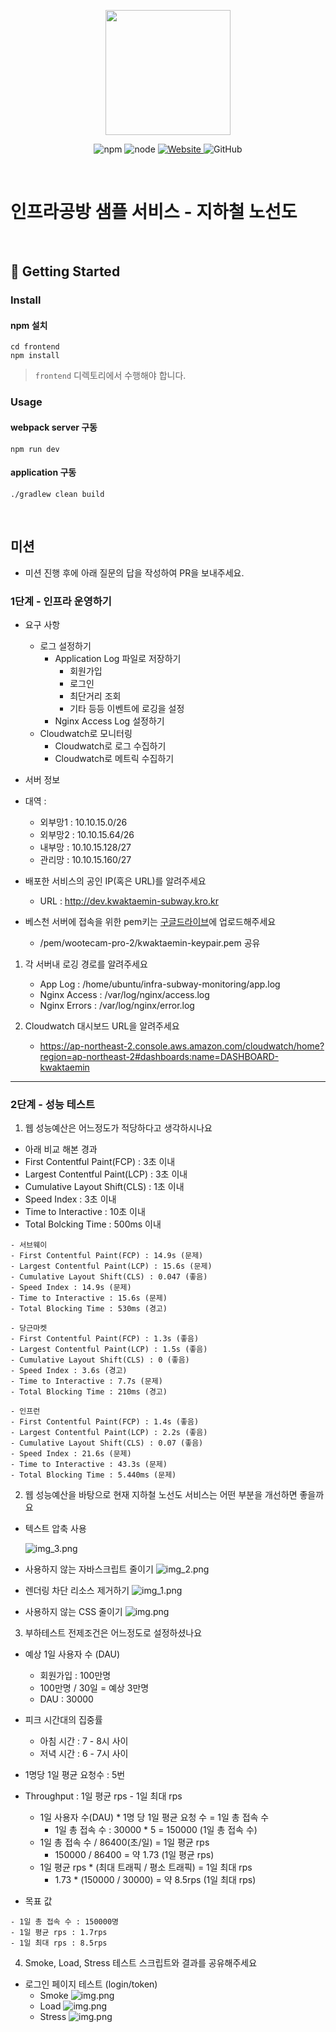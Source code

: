 <p align="center">
    <img width="200px;" src="https://raw.githubusercontent.com/woowacourse/atdd-subway-admin-frontend/master/images/main_logo.png"/>
</p>
<p align="center">
  <img alt="npm" src="https://img.shields.io/badge/npm-%3E%3D%205.5.0-blue">
  <img alt="node" src="https://img.shields.io/badge/node-%3E%3D%209.3.0-blue">
  <a href="https://edu.nextstep.camp/c/R89PYi5H" alt="nextstep atdd">
    <img alt="Website" src="https://img.shields.io/website?url=https%3A%2F%2Fedu.nextstep.camp%2Fc%2FR89PYi5H">
  </a>
  <img alt="GitHub" src="https://img.shields.io/github/license/next-step/atdd-subway-service">
</p>

<br>

# 인프라공방 샘플 서비스 - 지하철 노선도

<br>

## 🚀 Getting Started

### Install
#### npm 설치
```
cd frontend
npm install
```
> `frontend` 디렉토리에서 수행해야 합니다.

### Usage
#### webpack server 구동
```
npm run dev
```
#### application 구동
```
./gradlew clean build
```
<br>

## 미션

* 미션 진행 후에 아래 질문의 답을 작성하여 PR을 보내주세요.

### 1단계 - 인프라 운영하기
- 요구 사항
    - 로그 설정하기
        - Application Log 파일로 저장하기
            - 회원가입
            - 로그인
            - 최단거리 조회 
            - 기타 등등 이벤트에 로깅을 설정
        - Nginx Access Log 설정하기
    - Cloudwatch로 모니터링
        - Cloudwatch로 로그 수집하기
        - Cloudwatch로 메트릭 수집하기
    
- 서버 정보

- 대역 :
    - 외부망1 : 10.10.15.0/26
    - 외부망2 : 10.10.15.64/26
    - 내부망 : 10.10.15.128/27
    - 관리망 : 10.10.15.160/27

- 배포한 서비스의 공인 IP(혹은 URL)를 알려주세요
    - URL : http://dev.kwaktaemin-subway.kro.kr
-  베스천 서버에 접속을 위한 pem키는 [구글드라이브](https://drive.google.com/drive/folders/1dZiCUwNeH1LMglp8dyTqqsL1b2yBnzd1?usp=sharing)에 업로드해주세요
    - /pem/wootecam-pro-2/kwaktaemin-keypair.pem 공유

1. 각 서버내 로깅 경로를 알려주세요
   - App Log : /home/ubuntu/infra-subway-monitoring/app.log
   - Nginx Access : /var/log/nginx/access.log
   - Nginx Errors : /var/log/nginx/error.log


2. Cloudwatch 대시보드 URL을 알려주세요
   - https://ap-northeast-2.console.aws.amazon.com/cloudwatch/home?region=ap-northeast-2#dashboards:name=DASHBOARD-kwaktaemin
---

### 2단계 - 성능 테스트
1. 웹 성능예산은 어느정도가 적당하다고 생각하시나요
- 아래 비교 해본 경과 
- First Contentful Paint(FCP) : 3초 이내
- Largest Contentful Paint(LCP) : 3초 이내
- Cumulative Layout Shift(CLS)  : 1초 이내
- Speed Index : 3초 이내
- Time to Interactive : 10초 이내
- Total Bolcking Time : 500ms 이내
```
- 서브웨이
- First Contentful Paint(FCP) : 14.9s (문제)
- Largest Contentful Paint(LCP) : 15.6s (문제)
- Cumulative Layout Shift(CLS) : 0.047 (좋음)
- Speed Index : 14.9s (문제)
- Time to Interactive : 15.6s (문제)
- Total Blocking Time : 530ms (경고)
```
```
- 당근마켓 
- First Contentful Paint(FCP) : 1.3s (좋음)
- Largest Contentful Paint(LCP) : 1.5s (좋음)
- Cumulative Layout Shift(CLS) : 0 (좋음)
- Speed Index : 3.6s (경고)
- Time to Interactive : 7.7s (문제)
- Total Blocking Time : 210ms (경고)
```
```
- 인프런 
- First Contentful Paint(FCP) : 1.4s (좋음)
- Largest Contentful Paint(LCP) : 2.2s (좋음)
- Cumulative Layout Shift(CLS) : 0.07 (좋음)
- Speed Index : 21.6s (문제)
- Time to Interactive : 43.3s (문제)
- Total Blocking Time : 5.440ms (문제)
```
2. 웹 성능예산을 바탕으로 현재 지하철 노선도 서비스는 어떤 부분을 개선하면 좋을까요
- 텍스트 압축 사용
    
    ![img_3.png](src/main/resources/images/img_3.png) 
- 사용하지 않는 자바스크립트 줄이기
    ![img_2.png](src/main/resources/images/img_2.png)
- 렌더링 차단 리소스 제거하기
    ![img_1.png](src/main/resources/images/img_1.png)
- 사용하지 않는 CSS 줄이기
    ![img.png](src/main/resources/images/img.png)

3. 부하테스트 전제조건은 어느정도로 설정하셨나요

- 예상 1일 사용자 수 (DAU) 
    - 회원가입 : 100만명
    - 100만명 / 30일 = 예상 3만명
    - DAU : 30000
- 피크 시간대의 집중률  
    - 아침 시간 : 7 - 8시 사이
    - 저녁 시간 : 6 - 7시 사이 
- 1명당 1일 평균 요청수 : 5번
- Throughput : 1일 평균 rps - 1일 최대 rps
    - 1일 사용자 수(DAU) * 1명 당 1일 평균 요청 수 = 1일 총 접속 수 
        - 1일 총 접속 수 : 30000 * 5 = 150000 (1일 총 접속 수)
    - 1일 총 접속 수 / 86400(초/일) = 1일 평균 rps
        - 150000 / 86400 = 약 1.73 (1일 평균 rps)
    - 1일 평균 rps * (최대 트래픽 / 평소 트래픽) = 1일 최대 rps 
        - 1.73 * (150000 / 30000) = 약 8.5rps (1일 최대 rps)
  
- 목표 값  
~~~
- 1일 총 접속 수 : 150000명
- 1일 평균 rps : 1.7rps
- 1일 최대 rps : 8.5rps
~~~
4. Smoke, Load, Stress 테스트 스크립트와 결과를 공유해주세요
- 로그인 페이지 테스트 (login/token)
    - Smoke
      ![img.png](src/main/resources/images/k6_login_smoke.png)
    - Load 
      ![img.png](src/main/resources/images/k6_login_load.png)
    - Stress
      ![img.png](src/main/resources/images/k6_login_stress.png)  
